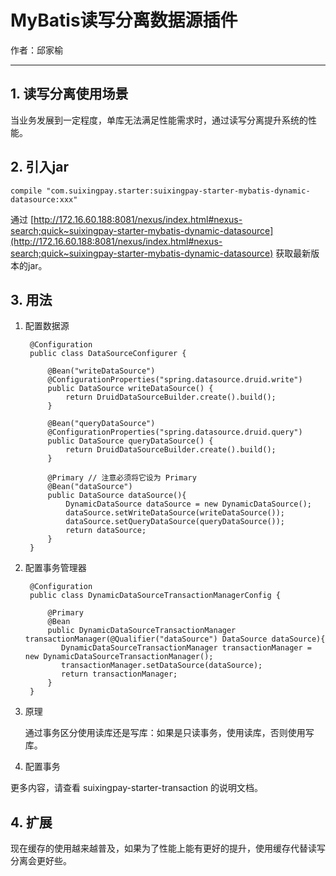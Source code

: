 # MyBatis读写分离数据源插件
作者：邱家榆

---

## 1. 读写分离使用场景

当业务发展到一定程度，单库无法满足性能需求时，通过读写分离提升系统的性能。


## 2. 引入jar

    compile "com.suixingpay.starter:suixingpay-starter-mybatis-dynamic-datasource:xxx"

通过 [http://172.16.60.188:8081/nexus/index.html#nexus-search;quick~suixingpay-starter-mybatis-dynamic-datasource](http://172.16.60.188:8081/nexus/index.html#nexus-search;quick~suixingpay-starter-mybatis-dynamic-datasource)  获取最新版本的jar。


## 3. 用法

1. 配置数据源

	  	@Configuration
		public class DataSourceConfigurer {
		    
		    @Bean("writeDataSource")
		    @ConfigurationProperties("spring.datasource.druid.write")
		    public DataSource writeDataSource() {
		        return DruidDataSourceBuilder.create().build();
		    }
		
		    @Bean("queryDataSource")
		    @ConfigurationProperties("spring.datasource.druid.query")
		    public DataSource queryDataSource() {
		        return DruidDataSourceBuilder.create().build();
		    }
		    
		    @Primary // 注意必须将它设为 Primary
		    @Bean("dataSource")
		    public DataSource dataSource(){
		        DynamicDataSource dataSource = new DynamicDataSource();
		        dataSource.setWriteDataSource(writeDataSource());
		        dataSource.setQueryDataSource(queryDataSource());
		        return dataSource;
		    }
		}

2. 配置事务管理器

		@Configuration
		public class DynamicDataSourceTransactionManagerConfig {
		
		    @Primary
		    @Bean
		    public DynamicDataSourceTransactionManager transactionManager(@Qualifier("dataSource") DataSource dataSource){
		       DynamicDataSourceTransactionManager transactionManager = new DynamicDataSourceTransactionManager();
		       transactionManager.setDataSource(dataSource);
		       return transactionManager;
		    }
		}
		
3. 原理

   通过事务区分使用读库还是写库：如果是只读事务，使用读库，否则使用写库。

4. 配置事务

  更多内容，请查看 suixingpay-starter-transaction 的说明文档。
  
## 4. 扩展

现在缓存的使用越来越普及，如果为了性能上能有更好的提升，使用缓存代替读写分离会更好些。